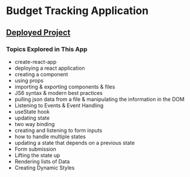 # Budget Tracking Application

## [Deployed Project](https://epic-borg-b15ae0.netlify.app/)

### Topics Explored in This App

- create-react-app
- deploying a react application
- creating a component
- using props
- importing & exporting components & files
- JS6 syntax & modern best practices
- pulling json data from a file & manipulating the information in the DOM
- Listening to Events & Event Handling
- useState hook
- updating state
- two way binding
- creating and listening to form inputs
- how to handle multiple states
- updating a state that depends on a previous state 
- Form submission
- Lifting the state up
- Rendering lists of Data 
- Creating Dynamic Styles



